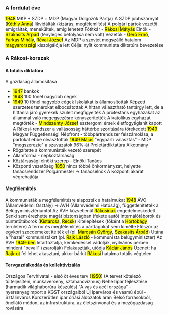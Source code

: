 ### A fordulat éve
<mark class="hltr-orange">1948</mark> MKP + SZDP = MDP (Magyar Dolgozók Pártja)
A SZDP jobbszárnyát (<mark class="hltr-cyan">Kéthly Anna</mark>) likvidálták (kizárás, megfélemlítés)
A polgári pártok vezetői emigráltak, menekültek, amíg lehetett
Főtitkár - <mark class="hltr-cyan">Rákosi Mátyás</mark>
Elnök - <mark class="hltr-cyan">Szakasits Árpád</mark> (tényleges befolyása nem volt)
Vezetők - <mark class="hltr-cyan">Gerő Ernő</mark>, <mark class="hltr-cyan">Farkas Mihály</mark>, <mark class="hltr-cyan">Révai József</mark>
Az MDP a szovjet megszálló hatalom <mark class="hltr-green">magyarországi</mark> kiszolgálója lett
Célja: nyílt kommunista diktatúra bevezetése
### A Rákosi-korszak
#### A totális diktatúra
A gazdaság államosítása 
- <mark class="hltr-orange">1947</mark> bankok
- <mark class="hltr-orange">1948</mark> 100 főnél nagyobb cégek
- <mark class="hltr-orange">1949</mark> 10 főnél nagyobb cégek
Iskolákat is államosították
Képzett szerzetes tanárokat elbocsátottak
A hittan választható tantárgy lett, de a hittanra járó gyerekek szüleit megfigyelték
A protestáns egyházakat az állammal való megegyezésre kényszerítették
A katolikus egyházat megtörték - <mark class="hltr-cyan">Mindszenty József</mark> esztergomi érsek életfogytiglanit kapott
A Rákosi-rendszer a vallásosság háttérbe szorítására törekedett
<mark class="hltr-orange">1949</mark> Magyar Függetlenségi Népfront - többpártrendszer felszámolása, a pártokat ebbe olvasztották
<mark class="hltr-orange">1949 Május</mark> "egypárti választás" - MDP "megszerezte" a szavazatok 96%-át
Proletárdiktatúra
Alkotmány 
- Rögzítette a kommunisták vezető szerepét
- Államforma - népköztársaság
- Köztársasági elnöki szerep - Elnöki Tanács
- Központi vezetőség
<mark class="hltr-orange">1850</mark> nincs többé önkormányzat, helyette tanácsrendszer
Polgármester → tanácselnök
A központi akarat végrehajtója
#### Megfélemlítés
A kommunisták a megfélemlítésre alapozták a hatalmukat
<mark class="hltr-orange">1948</mark> ÁVO (Államvédelmi Osztály) → ÁVH (Államvédelmi Hatóság), függetlenítették a Belügyminisztériumtól
Az ÁVH közvetlenül <mark class="hltr-cyan">Rákosinak</mark> engedelmeskedett
Senki sem érezhette magát biztonságban (fekete autó)
Internálótáborok és büntetőtáborok (<mark class="hltr-green">Kistarcsa</mark>, <mark class="hltr-green">Recsk</mark>)
Kitelepítések (főként a <mark class="hltr-green">Hortobágy</mark> területére)
A terror és megfélemlítés a párttagokat sem kímélte
Először az egykori szocdemeket ítélték el (pl. <mark class="hltr-cyan">Marosán György</mark>, <mark class="hltr-cyan">Szakasits Árpád</mark>)
Utána a "hazai" kommunistákat (pl. <mark class="hltr-cyan">Rajk László</mark> - kommunista belügyminiszter)
Az ÁVH <mark class="hltr-orange">1949-ben</mark> letartóztatja, kémkedéssel vádolják, nyilvános perben mindent "bevall" (zsarolják)
Felakasztják, utódja <mark class="hltr-cyan">Kádár János</mark>
Üzenet: ha <mark class="hltr-cyan">Rajk-ot</mark> fel lehet akasztani, akkor bárkit
<mark class="hltr-cyan">Rákosi</mark> hatalma totális végtelen
#### Tervgazdálkodás és kollektivizálás
Országos Tervhivatal - első öt éves terv (<mark class="hltr-orange">1950</mark>)
(A tervet kötelező túlteljesíteni, munkaverseny, sztahanovizmus)
Nehézipar fejlesztése (harmadik világháborúra készülés)
"A vas és acél országa" - nyersanyagimport a KGST országaiból
Új iparváros és vasmű épül - Sztálinváros
Korszerűtlen ipar óriási áldozatok árán
Belső forrásokból, önellátó módon, az infrastruktúra, az életszínvonal és a mezőgazdaság rovására

